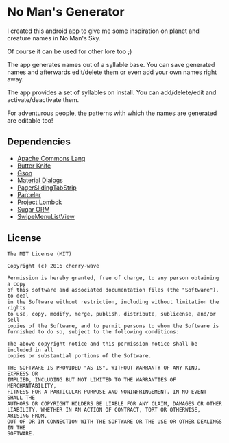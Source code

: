 # No Man's Generator

I created this android app to give me some inspiration on planet and creature names in No Man's Sky.

Of course it can be used for other lore too ;)

The app generates names out of a syllable base. You can save generated names and afterwards edit/delete them or even add your own names right away.

The app provides a set of syllables on install. You can add/delete/edit and activate/deactivate them.

For adventurous people, the patterns with which the names are generated are editable too!

## Dependencies
* [Apache Commons Lang](http://commons.apache.org/proper/commons-lang)
* [Butter Knife](https://github.com/JakeWharton/butterknife)
* [Gson](https://github.com/google/gson)
* [Material Dialogs](https://github.com/afollestad/material-dialogs)
* [PagerSlidingTabStrip](https://github.com/jpardogo/PagerSlidingTabStrip)
* [Parceler](https://github.com/johncarl81/parceler)
* [Project Lombok](https://projectlombok.org)
* [Sugar ORM](https://github.com/satyan/sugar)
* [SwipeMenuListView](https://github.com/baoyongzhang/SwipeMenuListView)

## License
```
The MIT License (MIT)

Copyright (c) 2016 cherry-wave

Permission is hereby granted, free of charge, to any person obtaining a copy
of this software and associated documentation files (the "Software"), to deal
in the Software without restriction, including without limitation the rights
to use, copy, modify, merge, publish, distribute, sublicense, and/or sell
copies of the Software, and to permit persons to whom the Software is
furnished to do so, subject to the following conditions:

The above copyright notice and this permission notice shall be included in all
copies or substantial portions of the Software.

THE SOFTWARE IS PROVIDED "AS IS", WITHOUT WARRANTY OF ANY KIND, EXPRESS OR
IMPLIED, INCLUDING BUT NOT LIMITED TO THE WARRANTIES OF MERCHANTABILITY,
FITNESS FOR A PARTICULAR PURPOSE AND NONINFRINGEMENT. IN NO EVENT SHALL THE
AUTHORS OR COPYRIGHT HOLDERS BE LIABLE FOR ANY CLAIM, DAMAGES OR OTHER
LIABILITY, WHETHER IN AN ACTION OF CONTRACT, TORT OR OTHERWISE, ARISING FROM,
OUT OF OR IN CONNECTION WITH THE SOFTWARE OR THE USE OR OTHER DEALINGS IN THE
SOFTWARE.
```
